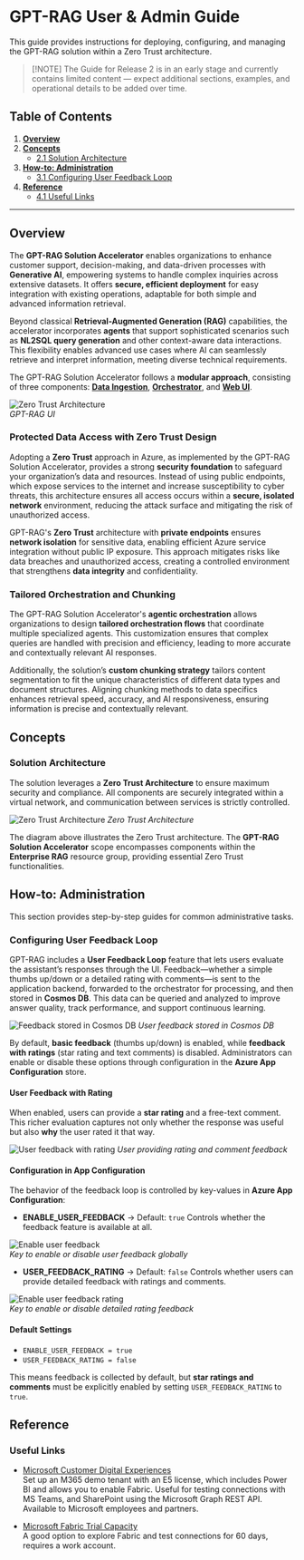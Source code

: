 # GPT-RAG User & Admin Guide

This guide provides instructions for deploying, configuring, and managing the GPT-RAG solution within a Zero Trust architecture. 

> [!NOTE] The Guide for Release 2 is in an early stage and currently contains limited content — expect additional sections, examples, and operational details to be added over time.

## Table of Contents

1. [**Overview**](#overview)
2. [**Concepts**](#concepts)
   - [2.1 Solution Architecture](#solution-architecture)
3. [**How-to: Administration**](#how-to-administration)
   - [3.1 Configuring User Feedback Loop](#configuring-user-feedback-loop)
4. [**Reference**](#reference)
   - [4.1 Useful Links](#useful-links) 

<!-- 
Note: This commented Table of Contents is the Release 1 TOC and is retained here for reference when preparing Release 2.
1. [**Overview**](#overview)
2. [**Concepts**](#concepts)
   - [2.1 Solution Architecture](#solution-architecture)
   - [2.2 Data Ingestion](#data-ingestion)
   - [2.3 Orchestration Flow](#orchestration-flow)
   - [2.4 Network Components](#network-components)
   - [2.5 Access Control](#access-control)
   - [2.6 Provision and Deployment](#provision-and-deployment)   
3. [**How-to: User**](#how-to-user)
   - [3.1 Accessing the Application](#accessing-the-application)
   - [3.2 Upload Content](#uploading-documents-for-ingestion)
   - [3.3 Reindexing Data](#reindexing-documents-in-ai-search)
4. [**How-to: Administration**](#how-to-administration)
   - [4.1 Deploying the Solution Accelerator](#deploying-the-solution-accelerator)
   - [4.2 Network Configuration Scenarios](#network-configuration-scenarios)
   - [4.3 Accessing the Data Science VM](#accessing-the-data-science-vm-via-bastion)
   - [4.4 Internal User Access](#internal-user-access)
     - [4.4.1 VNet Peering](#configuring-vnet-peering)
     - [4.4.2 Private Endpoints](#configuring-private-endpoints)
   - [4.5 External User Access](#external-user-access)
     - [4.5.1 Front Door & WAF](#configuring-front-door-and-web-application-firewall-waf)
     - [4.5.2 IP Allowlist](#configuring-ip-allowlist)
   - [4.6 Entra Authentication](#configuring-entra-authentication)
   - [4.7 Authorization Setup](#configuring-authorization) 
   - [4.8 NL2SQL and Fabric Setup](#nl2sql-and-fabric-setup)
   - [4.9 Enabling Multimodality](#enabling-multimodality)
   - [4.10 Sharepoint Indexing](#sharepoint-setup)
   - [4.11 Speech Avatar Integration](#speech-avatar-integration)
   - [4.12 Search Trimming](#search-trimming)
   - [4.13 Bringing Your Own Resources](#bring-your-own-resources)   
   - [4.14 Setting Up Git Repos](#setting-up-git-repos)
   - [4.15 Creating a Teams App Interface](#creating-a-teams-app-interface)
5. [**Reference**](#reference)
   - [5.1 Azure Resources](#azure-resources)
   - [5.2 Permissions](#permissions)    
   - [5.3 Useful Links](#useful-links) 
6. [**Troubleshooting**](#troubleshooting) 
-->

---

## Overview

The **GPT-RAG Solution Accelerator** enables organizations to enhance customer support, decision-making, and data-driven processes with **Generative AI**, empowering systems to handle complex inquiries across extensive datasets. It offers **secure, efficient deployment** for easy integration with existing operations, adaptable for both simple and advanced information retrieval.

Beyond classical **Retrieval-Augmented Generation (RAG)** capabilities, the accelerator incorporates **agents** that support sophisticated scenarios such as **NL2SQL query generation** and other context-aware data interactions. This flexibility enables advanced use cases where AI can seamlessly retrieve and interpret information, meeting diverse technical requirements.

The GPT-RAG Solution Accelerator follows a **modular approach**, consisting of three components: **[Data Ingestion](https://github.com/Azure/gpt-rag-ingestion)**, **[Orchestrator](https://github.com/Azure/gpt-rag-orchestrator)**, and **[Web UI](https://github.com/Azure/gpt-rag-ui)**.

![Zero Trust Architecture](../media/admin-guide-homepage.png)
<br>*GPT-RAG UI*

### Protected Data Access with Zero Trust Design

Adopting a **Zero Trust** approach in Azure, as implemented by the GPT-RAG Solution Accelerator, provides a strong **security foundation** to safeguard your organization’s data and resources. Instead of using public endpoints, which expose services to the internet and increase susceptibility to cyber threats, this architecture ensures all access occurs within a **secure, isolated network** environment, reducing the attack surface and mitigating the risk of unauthorized access.

GPT-RAG's **Zero Trust** architecture with **private endpoints** ensures **network isolation** for sensitive data, enabling efficient Azure service integration without public IP exposure. This approach mitigates risks like data breaches and unauthorized access, creating a controlled environment that strengthens **data integrity** and confidentiality.

### Tailored Orchestration and Chunking

The GPT-RAG Solution Accelerator's **agentic orchestration** allows organizations to design **tailored orchestration flows** that coordinate multiple specialized agents. This customization ensures that complex queries are handled with precision and efficiency, leading to more accurate and contextually relevant AI responses.

Additionally, the solution’s **custom chunking strategy** tailors content segmentation to fit the unique characteristics of different data types and document structures. Aligning chunking methods to data specifics enhances retrieval speed, accuracy, and AI responsiveness, ensuring information is precise and contextually relevant.

## Concepts

### Solution Architecture

The solution leverages a **Zero Trust Architecture** to ensure maximum security and compliance. All components are securely integrated within a virtual network, and communication between services is strictly controlled.

![Zero Trust Architecture](../media/architecture-zero-trust.png)
*Zero Trust Architecture*

The diagram above illustrates the Zero Trust architecture. The **GPT-RAG Solution Accelerator** scope encompasses components within the **Enterprise RAG** resource group, providing essential Zero Trust functionalities.

## How-to: Administration

This section provides step-by-step guides for common administrative tasks.

### Configuring User Feedback Loop

GPT-RAG includes a **User Feedback Loop** feature that lets users evaluate the assistant’s responses through the UI. Feedback—whether a simple thumbs up/down or a detailed rating with comments—is sent to the application backend, forwarded to the orchestrator for processing, and then stored in **Cosmos DB**. This data can be queried and analyzed to improve answer quality, track performance, and support continuous learning.

![Feedback stored in Cosmos DB](../media/feedback_stored_in_cosmos_db.png)
*User feedback stored in Cosmos DB*

By default, **basic feedback** (thumbs up/down) is enabled, while **feedback with ratings** (star rating and text comments) is disabled. Administrators can enable or disable these options through configuration in the **Azure App Configuration** store.

#### User Feedback with Rating

When enabled, users can provide a **star rating** and a free-text comment. This richer evaluation captures not only whether the response was useful but also **why** the user rated it that way.

![User feedback with rating](../media/user_feedback_with_rating.png)
*User providing rating and comment feedback*

#### Configuration in App Configuration

The behavior of the feedback loop is controlled by key-values in **Azure App Configuration**:

* **ENABLE\_USER\_FEEDBACK** → Default: `true`
  Controls whether the feedback feature is available at all.

![Enable user feedback](../media/enable_user_feedback.png)
<BR>*Key to enable or disable user feedback globally*

* **USER\_FEEDBACK\_RATING** → Default: `false`
  Controls whether users can provide detailed feedback with ratings and comments.

![Enable user feedback rating](../media/enable_user_feedback_rating.png)
<BR>*Key to enable or disable detailed rating feedback*

#### Default Settings

* `ENABLE_USER_FEEDBACK = true`
* `USER_FEEDBACK_RATING = false`

This means feedback is collected by default, but **star ratings and comments** must be explicitly enabled by setting `USER_FEEDBACK_RATING` to `true`.

## Reference

### Useful Links

- [Microsoft Customer Digital Experiences](https://cdx.transform.microsoft.com/)  
  Set up an M365 demo tenant with an E5 license, which includes Power BI and allows you to enable Fabric. Useful for testing connections with MS Teams, and SharePoint using the Microsoft Graph REST API. Available to Microsoft employees and partners.

- [Microsoft Fabric Trial Capacity](https://learn.microsoft.com/en-us/fabric/get-started/fabric-trial)  
  A good option to explore Fabric and test connections for 60 days, requires a work account.
